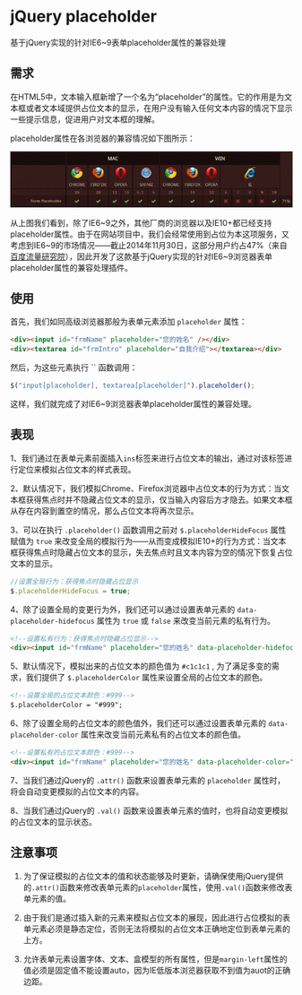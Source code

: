 # jQuery placeholder

基于jQuery实现的针对IE6~9表单placeholder属性的兼容处理

## 需求

在HTML5中，文本输入框新增了一个名为“placeholder”的属性。它的作用是为文本框或者文本域提供占位文本的显示，在用户没有输入任何文本内容的情况下显示一些提示信息，促进用户对文本框的理解。

placeholder属性在各浏览器的兼容情况如下图所示：

![img](images/HTML5_placeholder.png)

从上图我们看到，除了IE6~9之外，其他厂商的浏览器以及IE10+都已经支持placeholder属性。由于在网站项目中，我们会经常使用到占位为本这项服务，又考虑到IE6~9的市场情况——截止2014年11月30日，这部分用户约占47%（来自[百度流量研究院](http://tongji.baidu.com/data/browser/)），因此开发了这款基于jQuery实现的针对IE6~9浏览器表单placeholder属性的兼容处理插件。

## 使用

首先，我们如同高级浏览器那般为表单元素添加 `placeholder` 属性：

```html
<div><input id="frmName" placeholder="您的姓名" /></div>
<div><textarea id="frmIntro" placeholder="自我介绍"></textarea></div>
```

然后，为这些元素执行 `` 函数调用：

```js
$("input[placeholder], textarea[placeholder]").placeholder();
```

这样，我们就完成了对IE6~9浏览器表单placeholder属性的兼容处理。


## 表现

1、我们通过在表单元素前面插入`ins`标签来进行占位文本的输出，通过对该标签进行定位来模拟占位文本的样式表现。

2、默认情况下，我们模拟Chrome、Firefox浏览器中占位文本的行为方式：当文本框获得焦点时并不隐藏占位文本的显示，仅当输入内容后方才隐去。如果文本框从存在内容到置空的情况，那么占位文本将再次显示。

3、可以在执行 `.placeholder()` 函数调用之前对 `$.placeholderHideFocus` 属性赋值为 `true` 来改变全局的模拟行为——从而变成模拟IE10+的行为方式：当文本框获得焦点时隐藏占位文本的显示，失去焦点时且文本内容为空的情况下恢复占位文本的显示。

```js
//设置全局行为：获得焦点时隐藏占位显示
$.placeholderHideFocus = true;
```

4、除了设置全局的变更行为外，我们还可以通过设置表单元素的 `data-placeholder-hidefocus` 属性为 `true` 或 `false` 来改变当前元素的私有行为。

```html
<!--设置私有行为：获得焦点时隐藏占位显示-->
<div><input id="frmName" placeholder="您的姓名" data-placeholder-hidefocus="true" /></div>
```

5、默认情况下，模拟出来的占位文本的颜色值为 `#c1c1c1` , 为了满足多变的需求，我们提供了 `$.placeholderColor` 属性来设置全局的占位文本的颜色。

```html
<!--设置全局的占位文本颜色：#999-->
$.placeholderColor = "#999";
```

6、除了设置全局的占位文本的颜色值外，我们还可以通过设置表单元素的 `data-placeholder-color` 属性来改变当前元素私有的占位文本的颜色值。

```html
<!--设置私有的占位文本颜色：#999-->
<div><input id="frmName" placeholder="您的姓名" data-placeholder-color="#999" /></div>
```

7、当我们通过jQuery的 `.attr()` 函数来设置表单元素的 `placeholder` 属性时，将会自动变更模拟的占位文本的内容。

8、当我们通过jQuery的 `.val()` 函数来设置表单元素的值时，也将自动变更模拟的占位文本的显示状态。 

## 注意事项

1. 为了保证模拟的占位文本的值和状态能够及时更新，请确保使用jQuery提供的`.attr()`函数来修改表单元素的`placeholder`属性，使用`.val()`函数来修改表单元素的值。

2. 由于我们是通过插入新的元素来模拟占位文本的展现，因此进行占位模拟的表单元素必须是静态定位，否则无法将模拟的占位文本正确地定位到表单元素的上方。

3. 允许表单元素设置字体、文本、盒模型的所有属性，但是`margin-left`属性的值必须是固定值不能设置auto，因为IE低版本浏览器获取不到值为auot的正确边距。
